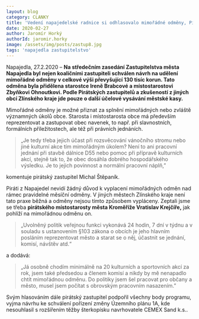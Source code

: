 ```yaml
---
layout: blog
category: CLANKY
title: 'Vedení napajedelské radnice si odhlasovalo mimořádné odměny, Piráti jsou proti.'
date: 2020-02-27
author: Jaromír Horký
authorId: jaromir.horky
image: /assets/img/posts/zastup8.jpg  
tags: 'napajedla zastupitelstvo'
---
```

Napajedla, 27.2.2020 – **Na středečním zasedání Zastupitelstva města Napajedla byl nejen koaličními zastupiteli schválen návrh na udělení mimořádné odměny v celkové výši převyšující 130 tisíc korun. Tato odměna byla přidělena starostce Ireně Brabcové a místostarostovi Zbyňkovi Ohnoutkovi. Podle Pirátských zastupitelů a zkušeností z jiných obcí Zlínského kraje jde pouze o další účelové vysávání městské kasy.** 

Mimořádné odměny je možné přiznat za splnění mimořádných nebo zvláště významných úkolů obce. Starosta i místostarosta obce má především reprezentovat a zastupovat obec navenek, to např. při slavnostních, formálních příležitostech, ale též při právních jednáních.

> „Je tedy třeba jejich účast při rozsvěcování vánočního stromu nebo jiné kulturní akce tím mimořádným úkolem? Není to ani pracovní jednání při stavbě dálnice D55 nebo pomoc při přípravě kulturních akcí, stejně tak to, že obec dosáhla dobrého hospodářského výsledku. Je to jejich povinnost a normální pracovní náplň,” 

komentuje pirátský zastupitel Michal Štěpaník.

Piráti z Napajedel nevidí žádný důvod k vyplacení mimořádných odměn nad rámec pravidelné měsíční odměny. V jiných městech Zlínského kraje není tato praxe běžná a odměny nejsou tímto způsobem vypláceny. Zeptali jsme se třeba **pirátského místostarosty města Kroměříže Vratislav Krejčíře,** jak pohlíží na mimořádnou odměnu on.
> „Uvolněný politik veřejnou funkci vykonává 24 hodin, 7 dní v týdnu a v souladu s ustanovením §103 zákona o obcích je jeho hlavním posláním reprezentovat město a starat se o něj, účastnit se jednání, komisí, návštěv atd.“ 

a dodává: 
> „Já osobně chodím minimálně na 20 kulturních a sportovních akcí za rok, jsem také předsedou a členem komisí a nikdy by mě nenapadlo chtít mimořádnou odměnu. Do politiky jsem šel pracovat pro občany a město, musel jsem počítat s obrovským pracovním nasazením.” 

Svým hlasováním dále pirátský zastupitel podpořil všechny body programu, vyjma návrhu ke schválení pořízení změny Územního plánu 1A, kde nesouhlasil s rozšířením těžby šterkopísku navrhovatele CEMEX Sand k.s.. 
